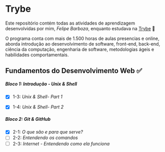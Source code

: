 # Trybe

Este repositório contém todas as atividades de aprendizagem desenvolvidas por mim, _Felipe Barboza_,  enquanto estudava na [Trybe](https://www.betrybe.com.br) :rocket:

O programa conta com mais de 1.500 horas de aulas presencias e online, aborda introdução ao desenvolvimento de software, front-end, back-end, ciência da computação, engenharia de software, metodologias ágeis e habilidades comportamentais.

## Fundamentos do Desenvolvimento Web :white_check_mark:

##### Bloco 1: Introdução - Unix & Shell

- [x] 1-3: _Unix & Shell- Part 1_ 

- [x] 1-4: _Unix & Shell- Part 2_ 

##### Bloco 2: Git & GitHub 

  - [x] 2-1: _O que são e para que serve?_ 
  - [ ] 2-2: _Entendendo os comandos_ 
  - [ ] 2-3: _Internet - Entendendo como ela funciona_ 
